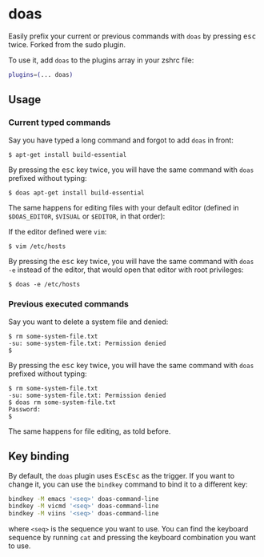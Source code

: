 # doas

Easily prefix your current or previous commands with `doas` by pressing <kbd>esc</kbd> twice. Forked from the sudo plugin.

To use it, add `doas` to the plugins array in your zshrc file:

```zsh
plugins=(... doas)
```

## Usage

### Current typed commands

Say you have typed a long command and forgot to add `doas` in front:

```console
$ apt-get install build-essential
```

By pressing the <kbd>esc</kbd> key twice, you will have the same command with `doas` prefixed without typing:

```console
$ doas apt-get install build-essential
```

The same happens for editing files with your default editor (defined in `$DOAS_EDITOR`, `$VISUAL` or `$EDITOR`, in that order):

If the editor defined were `vim`:

```console
$ vim /etc/hosts
```

By pressing the <kbd>esc</kbd> key twice, you will have the same command with `doas -e` instead of the editor, that would open that editor with root privileges:

```console
$ doas -e /etc/hosts
```

### Previous executed commands

Say you want to delete a system file and denied:

```console
$ rm some-system-file.txt
-su: some-system-file.txt: Permission denied
$
```

By pressing the <kbd>esc</kbd> key twice, you will have the same command with `doas` prefixed without typing:

```console
$ rm some-system-file.txt
-su: some-system-file.txt: Permission denied
$ doas rm some-system-file.txt
Password:
$
```

The same happens for file editing, as told before.

## Key binding

By default, the `doas` plugin uses <kbd>Esc</kbd><kbd>Esc</kbd> as the trigger.
If you want to change it, you can use the `bindkey` command to bind it to a different key:

```sh
bindkey -M emacs '<seq>' doas-command-line
bindkey -M vicmd '<seq>' doas-command-line
bindkey -M viins '<seq>' doas-command-line
```

where `<seq>` is the sequence you want to use. You can find the keyboard sequence
by running `cat` and pressing the keyboard combination you want to use.
